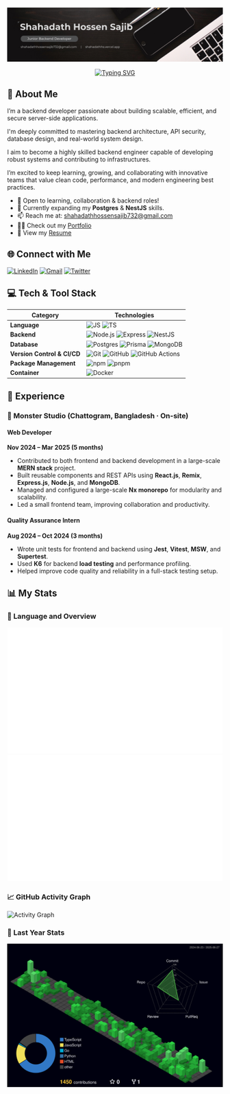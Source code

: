 ![My Profile](./cover.png)

<div align="center">

[![Typing SVG](https://readme-typing-svg.herokuapp.com?color=36BCF7FF&lines=Hi+👋,+I'm+Shahadath+Hossen+Sajib&center=true&width=500&height=45)](https://github.com/shahadathhs)

</div>

## 💫 About Me

I’m a backend developer passionate about building scalable, efficient, and secure server-side applications.

I'm deeply committed to mastering backend architecture, API security, database design, and real-world system design.

I aim to become a highly skilled backend engineer capable of developing robust systems and contributing to infrastructures.

I’m excited to keep learning, growing, and collaborating with innovative teams that value clean code, performance, and modern engineering best practices.

- 👯 Open to learning, collaboration & backend roles!
- 🌱 Currently expanding my **Postgres** & **NestJS** skills.
- 📫 Reach me at: [shahadathhossensajib732@gmail.com](mailto:shahadathhossensajib732@gmail.com)
- 👨‍💻 Check out my [Portfolio](https://shahadathhs.vercel.app)
- 📄 View my [Resume](https://drive.google.com/file/d/1dtZCEgZyof-qrUreeVpXDlOovosegpuf/view)

## 🌐 Connect with Me

[![LinkedIn](https://skillicons.dev/icons?i=linkedin&theme=dark)](https://linkedin.com/in/shahadathhs)
[![Gmail](https://skillicons.dev/icons?i=gmail&theme=dark)](mailto:shahadathhossensajib732@gmail.com)
[![Twitter](https://skillicons.dev/icons?i=twitter&theme=dark)](https://twitter.com/shahadathhs)

## 💻 Tech & Tool Stack

| Category                 | Technologies |
|--------------------------|--------------|
| **Language**             | ![JS](https://skillicons.dev/icons?i=js&theme=dark) ![TS](https://skillicons.dev/icons?i=ts&theme=dark) |
| **Backend**              | ![Node.js](https://skillicons.dev/icons?i=nodejs&theme=dark) ![Express](https://skillicons.dev/icons?i=express&theme=dark) ![NestJS](https://skillicons.dev/icons?i=nestjs&theme=dark) |
| **Database**             | ![Postgres](https://skillicons.dev/icons?i=postgres&theme=dark) ![Prisma](https://skillicons.dev/icons?i=prisma&theme=dark) ![MongoDB](https://skillicons.dev/icons?i=mongodb&theme=dark) |
| **Version Control & CI/CD** | ![Git](https://skillicons.dev/icons?i=git&theme=dark) ![GitHub](https://skillicons.dev/icons?i=github&theme=dark) ![GitHub Actions](https://skillicons.dev/icons?i=githubactions&theme=dark) |
| **Package Management**   | ![npm](https://skillicons.dev/icons?i=npm&theme=dark) ![pnpm](https://skillicons.dev/icons?i=pnpm&theme=dark) |
| **Container**            | ![Docker](https://skillicons.dev/icons?i=docker&theme=dark) |

## 💼 Experience

### 🚀 Monster Studio (Chattogram, Bangladesh · On-site)

#### Web Developer  
**Nov 2024 – Mar 2025 (5 months)**  
- Contributed to both frontend and backend development in a large-scale **MERN stack** project.
- Built reusable components and REST APIs using **React.js**, **Remix**, **Express.js**, **Node.js**, and **MongoDB**.
- Managed and configured a large-scale **Nx monorepo** for modularity and scalability.
- Led a small frontend team, improving collaboration and productivity.

#### Quality Assurance Intern  
**Aug 2024 – Oct 2024 (3 months)**  
- Wrote unit tests for frontend and backend using **Jest**, **Vitest**, **MSW**, and **Supertest**.
- Used **K6** for backend **load testing** and performance profiling.
- Helped improve code quality and reliability in a full-stack testing setup.

## 📊 My Stats

### 📜 Language and Overview

<div align="center">

![GitHub Overview](https://github.com/shahadathhs/github-stats/blob/master/generated/overview.svg#gh-dark-mode-only)
![Languages Used](https://github.com/shahadathhs/github-stats/blob/master/generated/languages.svg#gh-dark-mode-only)

</div>

### 📈 GitHub Activity Graph

![Activity Graph](https://github-readme-activity-graph.vercel.app/graph?username=shahadathhs)

### 🌟 Last Year Stats

![3D Contribution](./profile-3d-contrib/profile-night-green.svg)
